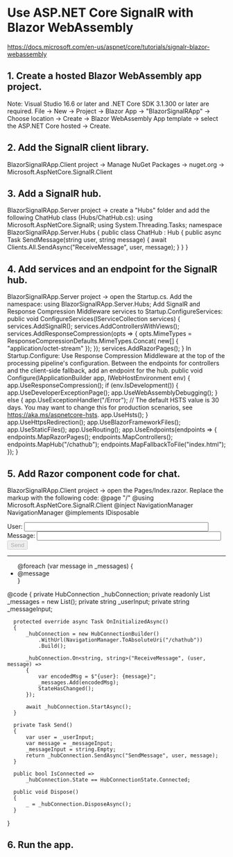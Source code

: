 # Use ASP.NET Core SignalR with Blazor WebAssembly

https://docs.microsoft.com/en-us/aspnet/core/tutorials/signalr-blazor-webassembly

## 1. Create a hosted Blazor WebAssembly app project.
Note: Visual Studio 16.6 or later and .NET Core SDK 3.1.300 or later are required.
File -> New -> Project -> Blazor App -> "BlazorSignalRApp" -> Choose location -> Create -> Blazor WebAssembly App template -> select the ASP.NET Core hosted -> Create.

## 2. Add the SignalR client library.
BlazorSignalRApp.Client project -> Manage NuGet Packages -> nuget.org -> Microsoft.AspNetCore.SignalR.Client

## 3. Add a SignalR hub.
BlazorSignalRApp.Server project -> create a "Hubs" folder and add the following ChatHub class (Hubs/ChatHub.cs):
  using Microsoft.AspNetCore.SignalR;
  using System.Threading.Tasks;
  namespace BlazorSignalRApp.Server.Hubs
  {
      public class ChatHub : Hub
      {
          public async Task SendMessage(string user, string message)
          {
              await Clients.All.SendAsync("ReceiveMessage", user, message);
          }
      }
  }

## 4. Add services and an endpoint for the SignalR hub.
BlazorSignalRApp.Server project -> open the Startup.cs.
Add the namespace:
  using BlazorSignalRApp.Server.Hubs;
Add SignalR and Response Compression Middleware services to Startup.ConfigureServices:
  public void ConfigureServices(IServiceCollection services)
  {
      services.AddSignalR();
      services.AddControllersWithViews();
      services.AddResponseCompression(opts =>
      {
          opts.MimeTypes = ResponseCompressionDefaults.MimeTypes.Concat(
              new[] { "application/octet-stream" });
      });
      services.AddRazorPages();
  }
In Startup.Configure:
Use Response Compression Middleware at the top of the processing pipeline's configuration.
Between the endpoints for controllers and the client-side fallback, add an endpoint for the hub.
  public void Configure(IApplicationBuilder app, IWebHostEnvironment env)
  {
      app.UseResponseCompression();
      if (env.IsDevelopment())
      {
          app.UseDeveloperExceptionPage();
          app.UseWebAssemblyDebugging();
      }
      else
      {
          app.UseExceptionHandler("/Error");
          // The default HSTS value is 30 days. You may want to change this for production scenarios, see https://aka.ms/aspnetcore-hsts.
          app.UseHsts();
      }
      app.UseHttpsRedirection();
      app.UseBlazorFrameworkFiles();
      app.UseStaticFiles();
      app.UseRouting();
      app.UseEndpoints(endpoints =>
      {
          endpoints.MapRazorPages();
          endpoints.MapControllers();
          endpoints.MapHub<ChatHub>("/chathub");
          endpoints.MapFallbackToFile("index.html");
      });
  }

## 5. Add Razor component code for chat.
BlazorSignalRApp.Client project -> open the Pages/Index.razor.
Replace the markup with the following code:
  @page "/"
  @using Microsoft.AspNetCore.SignalR.Client
  @inject NavigationManager NavigationManager
  @implements IDisposable

  <div class="form-group">
      <label>
          User:
          <input @bind="_userInput" size="50" />
      </label>
  </div>
  <div class="form-group">
      <label>
          Message:
          <input @bind="_messageInput" size="50" />
      </label>
  </div>
  <button class="btn btn-dark" @onclick="Send" disabled="@(!IsConnected)">Send</button>

  <hr>

  <ul id="messagesList">
      @foreach (var message in _messages)
      {
          <li>@message</li>
      }
  </ul>

  @code {
      private HubConnection _hubConnection;
      private readonly List<string> _messages = new List<string>();
      private string _userInput;
      private string _messageInput;

      protected override async Task OnInitializedAsync()
      {
          _hubConnection = new HubConnectionBuilder()
              .WithUrl(NavigationManager.ToAbsoluteUri("/chathub"))
              .Build();

          _hubConnection.On<string, string>("ReceiveMessage", (user, message) =>
          {
              var encodedMsg = $"{user}: {message}";
              _messages.Add(encodedMsg);
              StateHasChanged();
          });

          await _hubConnection.StartAsync();
      }

      private Task Send()
      {
          var user = _userInput;
          var message = _messageInput;
          _messageInput = string.Empty;
          return _hubConnection.SendAsync("SendMessage", user, message);
      }

      public bool IsConnected =>
          _hubConnection.State == HubConnectionState.Connected;

      public void Dispose()
      {
          _ = _hubConnection.DisposeAsync();
      }
  }

## 6. Run the app.
